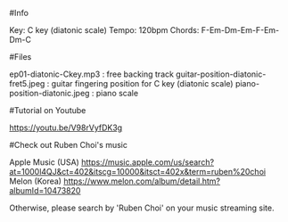 #Info

 Key: C key (diatonic scale)
 Tempo: 120bpm
 Chords: F-Em-Dm-Em-F-Em-Dm-C

#Files
 
 ep01-diatonic-Ckey.mp3 : free backing track
 guitar-position-diatonic-fret5.jpeg : guitar fingering position for C key (diatonic scale)
 piano-position-diatonic.jpeg :  piano scale

#Tutorial on Youtube

 https://youtu.be/V98rVyfDK3g

#Check out Ruben Choi's music
 
 Apple Music (USA) https://music.apple.com/us/search?at=1000l4QJ&ct=402&itscg=10000&itsct=402x&term=ruben%20choi
 Melon (Korea) https://www.melon.com/album/detail.htm?albumId=10473820

 Otherwise, please search by 'Ruben Choi' on your music streaming site.


